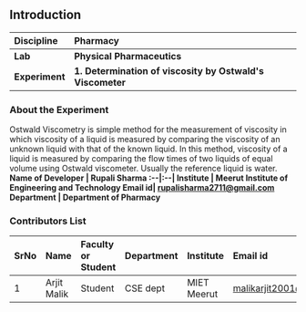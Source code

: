 ## Introduction


<b>Discipline | <b>Pharmacy
:--|:--|
<b> Lab | <b> Physical Pharmaceutics
<b> Experiment|     <b> 1. Determination of viscosity by Ostwald's Viscometer
### About the Experiment 

Ostwald Viscometry is simple method for the measurement of viscosity in which viscosity of a liquid is measured by comparing the viscosity of an unknown liquid with that of the known liquid. In this method, viscosity of a liquid is measured by comparing the flow times of two liquids of equal volume using Ostwald viscometer. Usually the reference liquid is water.
<b>Name of Developer | <b> Rupali Sharma 
:--|:--|
<b> Institute | <b>  Meerut Institute of Engineering and Technology
<b> Email id|     <b>  rupalisharma2711@gmail.com
<b> Department |  <b> Department of Pharmacy

### Contributors List

SrNo | Name | Faculty or Student | Department| Institute | Email id
:--|:--|:--|:--|:--|:--|
1 |Arjit Malik | Student| CSE dept |  MIET Meerut|malikarjit2001@gmail.com
